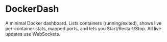# DockerDash
A minimal Docker dashboard. Lists containers (running/exited), shows live per-container stats, mapped ports, and lets you Start/Restart/Stop. All live updates use WebSockets.
